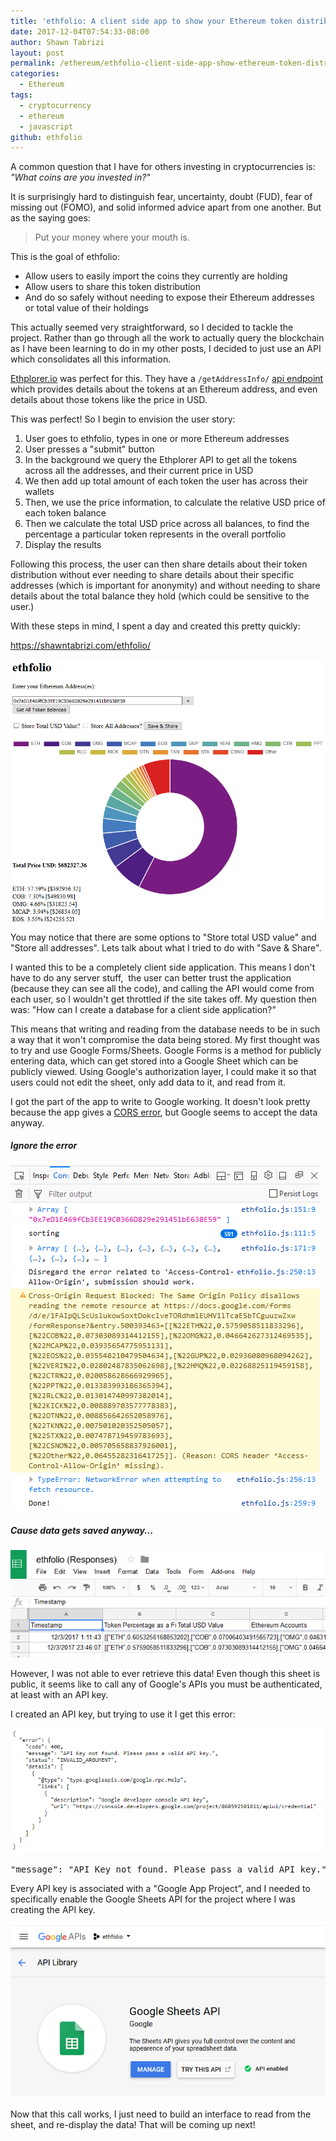 ```yaml
---
title: 'ethfolio: A client side app to show your Ethereum token distribution'
date: 2017-12-04T07:54:33-08:00
author: Shawn Tabrizi
layout: post
permalink: /ethereum/ethfolio-client-side-app-show-ethereum-token-distribution/
categories:
  - Ethereum
tags:
  - cryptocurrency
  - ethereum
  - javascript
github: ethfolio
---
```

<p>A common question that I have for others investing in cryptocurrencies is: <em>"What coins are you invested in?"</em></p>

<p>It is surprisingly hard to distinguish fear, uncertainty, doubt (FUD), fear of missing out (FOMO), and solid informed advice apart from one another. But as the saying goes:</p>

<p><blockquote>Put your money where your mouth is.</blockquote></p>

<p>This is the goal of ethfolio:</p>

<ul>
 	<li>Allow users to easily import the coins they currently are holding</li>
 	<li>Allow users to share this token distribution</li>
 	<li>And do so safely without needing to expose their Ethereum addresses or total value of their holdings</li>
</ul>

<p>This actually seemed very straightforward, so I decided to tackle the project. Rather than go through all the work to actually query the blockchain as I have been learning to do in my other posts, I decided to just use an API which consolidates all this information.</p>

<p><a href="https://ethplorer.io/">Ethplorer.io</a> was perfect for this. They have a <code>/getAddressInfo/</code> <a href="https://github.com/EverexIO/Ethplorer/wiki/Ethplorer-API?from=etop">api endpoint</a> which provides details about the tokens at an Ethereum address, and even details about those tokens like the price in USD.</p>

<p>This was perfect! So I begin to envision the user story:</p>

<ol>
 	<li>User goes to ethfolio, types in one or more Ethereum addresses</li>
 	<li>User presses a "submit" button</li>
 	<li>In the background we query the Ethplorer API to get all the tokens across all the addresses, and their current price in USD</li>
 	<li>We then add up total amount of each token the user has across their wallets</li>
 	<li>Then, we use the price information, to calculate the relative USD price of each token balance</li>
 	<li>Then we calculate the total USD price across all balances, to find the percentage a particular token represents in the overall portfolio</li>
 	<li>Display the results</li>
</ol>

<p>Following this process, the user can then share details about their token distribution without ever needing to share details about their specific addresses (which is important for anonymity) and without needing to share details about the total balance they hold (which could be sensitive to the user.)</p>

<p>With these steps in mind, I spent a day and created this pretty quickly:</p>

<p><a href="https://shawntabrizi.com/ethfolio/">https://shawntabrizi.com/ethfolio/</a></p>

<p id="vqHeORb"><img class="alignnone size-full wp-image-285 " src="/assets/images/img_5a24f8f17ea4a.png" alt="" /></p>

<p>You may notice that there are some options to "Store total USD value" and "Store all addresses". Lets talk about what I tried to do with "Save & Share".</p>

<p>I wanted this to be a completely client side application. This means I don't have to do any server stuff,  the user can better trust the application (because they can see all the code), and calling the API would come from each user, so I wouldn't get throttled if the site takes off. My question then was: "How can I create a database for a client side application?"</p>

<p>This means that writing and reading from the database needs to be in such a way that it won't compromise the data being stored. My first thought was to try and use Google Forms/Sheets. Google Forms is a method for publicly entering data, which can get stored into a Google Sheet which can be publicly viewed. Using Google's authorization layer, I could make it so that users could not edit the sheet, only add data to it, and read from it.</p>

<p>I got the part of the app to write to Google working. It doesn't look pretty because the app gives a <a href="https://developer.mozilla.org/en-US/docs/Web/HTTP/CORS">CORS error</a>, but Google seems to accept the data anyway.</p>

<h5>Ignore the error</h5>
<p id="CKSOQOK"><img class="alignnone size-full wp-image-287 " src="/assets/images/img_5a24fdb9c8555.png" alt="" /></p>

<h5>Cause data gets saved anyway...</h5>
<p id="oEcFGIk"><img class="alignnone size-full wp-image-286 " src="/assets/images/img_5a24fd98c904a.png" alt="" /></p>

<p>However, I was not able to ever retrieve this data! Even though this sheet is public, it seems like to call any of Google's APIs you must be authenticated, at least with an API key.</p>

<p>I created an API key, but trying to use it I get this error:</p>

<p id="qpNNWOq"><img class="alignnone size-full wp-image-288 " src="/assets/images/img_5a24fec22ed25.png" alt="" /></p>

<pre>"message": "API Key not found. Please pass a valid API key."</pre>

<p>Every API key is associated with a "Google App Project", and I needed to specifically enable the Google Sheets API for the project where I was creating the API key.</p>

<p id="CZWbmoM"><img class="alignnone size-full wp-image-292 " src="/assets/images/img_5a2505a15b129.png" alt="" /></p>

<p>Now that this call works, I just need to build an interface to read from the sheet, and re-display the data! That will be coming up next!</p>
